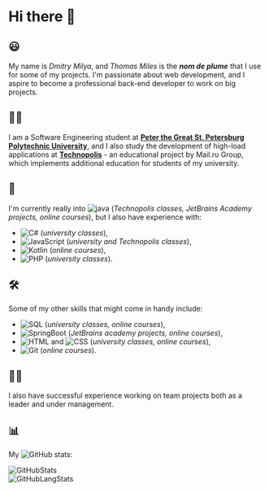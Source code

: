 # Hi there 👋

## 😃
My name is *Dmitry Milya*, and *Thomas Miles* is the ***nom de plume*** that I use for some of my projects. I'm passionate about web development, and I aspire to become a professional back-end developer to work on big projects.

## 👨‍💻
I am a Software Engineering student at [**Peter the Great St. Petersburg Polytechnic University**](https://english.spbstu.ru/), and I also study the development of high-load applications at [**Technopolis**](https://polis.mail.ru/) - an educational project by Mail.ru Group, which implements additional education for students of my university.  



## 🔭
I'm currently really into ![java](https://img.shields.io/badge/-Java-white?logo=java&logoColor=007396) (*Technopolis classes, JetBrains Academy projects, online courses*), but I also have experience with:  
 * ![C#](https://img.shields.io/badge/-C%20Sharp-white?logo=c%20sharp&logoColor=239120) (*university classes*),
 * ![JavaScript](https://img.shields.io/badge/-JavaScript-white?logo=javascript&logoColor=F7DF1E) (*university and Technopolis classes*),
 * ![Kotlin](https://img.shields.io/badge/-Kotlin-white?logo=kotlin&logoColor=0095D5) (*online courses*),
 * ![PHP](https://img.shields.io/badge/-PHP-white?logo=php&logoColor=777BB4) (*university classes*).  

## 🛠️
Some of my other skills that might come in handy include:  
 * ![SQL](https://img.shields.io/badge/-SQL-white?logo=postgresql&logoColor=336791) (*university classes, online courses*),
 * ![SpringBoot](https://img.shields.io/badge/-Spring%20Boot-white?logo=spring&logoColor=6DB33F) (*JetBrains academy projects, online courses*),
 * ![HTML](https://img.shields.io/badge/-HTML-white?logo=html5&logoColor=E34F26) and ![CSS](https://img.shields.io/badge/-CSS-white?logo=css3&logoColor=1572B6) (*university classes, online courses*),
 * ![Git](https://img.shields.io/badge/-Git-white?logo=git&logoColor=F05032) (*online courses*).

## 👷‍♂️
I also have successful experience working on team projects both as a leader and under management.

## 📊
My ![GitHub](https://img.shields.io/badge/-GitHub-white?logo=github&logoColor=181717) stats:  

![GitHubStats](https://github-readme-stats.vercel.app/api?username=realthomasmiles&hide_title=true&hide_border=false&hide_rank=false&show_icons=true&include_all_commits=true&count_private=true&line_height=25&text_color=000&icon_color=000&bg_color=white)  
![GitHubLangStats](https://github-readme-stats.vercel.app/api/top-langs/?username=realthomasmiles&hide=html&hide_title=true&hide_border=false&layout=compact&langs_count=10&text_color=000&bg_color=white)

